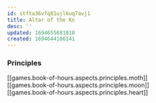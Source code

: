 ```yaml
---
id: stfta36vfq81ujl6uq7avj1
title: Altar of the Kn
desc: ''
updated: 1694655681810
created: 1694644106141
---
```


### Principles

[[games.book-of-hours.aspects.principles.moth]]  
[[games.book-of-hours.aspects.principles.moon]]  
[[games.book-of-hours.aspects.principles.heart]]  
